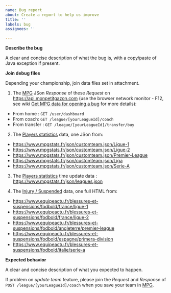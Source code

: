 ```yaml
---
name: Bug report
about: Create a report to help us improve
title: ''
labels: bug
assignees: ''

---
```


**Describe the bug**

A clear and concise description of what the bug is, with a copy/paste of Java exception if present.

**Join debug files**

Depending your championship, join data files set in attachment.

1. The [MPG](https://mpg.football/) JSon *Response* of these *Request* on https://api.monpetitgazon.com (use the browser network monitor - F12, see wiki [Get MPG data for opening a bug](https://github.com/axel3rd/mpg-coach-bot/wiki/Get-MPG-data-for-opening-a-bug) for more details):

- From home : `GET /user/dashboard`
- From coach: `GET /league/[yourLeagueId]/coach`
- From transfer : `GET /league/[yourLeagueId]/transfer/buy`

2. The [Players statistics](https://www.mpgstats.fr/) data, one JSon from:

- https://www.mpgstats.fr/json/customteam.json/Ligue-1
- https://www.mpgstats.fr/json/customteam.json/Ligue-2
- https://www.mpgstats.fr/json/customteam.json/Premier-League
- https://www.mpgstats.fr/json/customteam.json/Liga
- https://www.mpgstats.fr/json/customteam.json/Serie-A

3. The [Players statistics](https://www.mpgstats.fr/) time update data : https://www.mpgstats.fr/json/leagues.json

4. The [Injury / Suspended](https://www.equipeactu.fr/blessures-et-suspensions/fodbold/) data, one full HTML from:

- https://www.equipeactu.fr/blessures-et-suspensions/fodbold/france/ligue-1
- https://www.equipeactu.fr/blessures-et-suspensions/fodbold/france/ligue-2
- https://www.equipeactu.fr/blessures-et-suspensions/fodbold/angleterre/premier-league
- https://www.equipeactu.fr/blessures-et-suspensions/fodbold/espagne/primera-division
- https://www.equipeactu.fr/blessures-et-suspensions/fodbold/italie/serie-a

**Expected behavior**

A clear and concise description of what you expected to happen.

If problem on *update team* feature, please join the *Request* and *Response* of `POST /league/[yourLeagueId]/coach` when you save your team in [MPG](https://mpg.football/).
